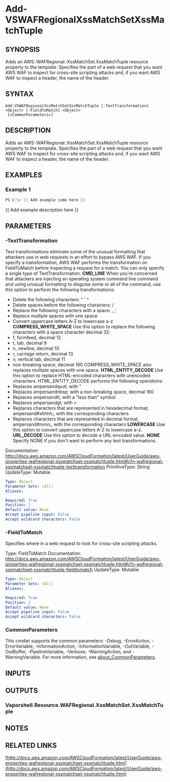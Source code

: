 # Add-VSWAFRegionalXssMatchSetXssMatchTuple

## SYNOPSIS
Adds an AWS::WAFRegional::XssMatchSet.XssMatchTuple resource property to the template.
Specifies the part of a web request that you want AWS WAF to inspect for cross-site scripting attacks and, if you want AWS WAF to inspect a header, the name of the header.

## SYNTAX

```
Add-VSWAFRegionalXssMatchSetXssMatchTuple [-TextTransformation] <Object> [-FieldToMatch] <Object>
 [<CommonParameters>]
```

## DESCRIPTION
Adds an AWS::WAFRegional::XssMatchSet.XssMatchTuple resource property to the template.
Specifies the part of a web request that you want AWS WAF to inspect for cross-site scripting attacks and, if you want AWS WAF to inspect a header, the name of the header.

## EXAMPLES

### Example 1
```powershell
PS C:\> {{ Add example code here }}
```

{{ Add example description here }}

## PARAMETERS

### -TextTransformation
Text transformations eliminate some of the unusual formatting that attackers use in web requests in an effort to bypass AWS WAF.
If you specify a transformation, AWS WAF performs the transformation on FieldToMatch before inspecting a request for a match.
You can only specify a single type of TextTransformation.
**CMD_LINE**
When you're concerned that attackers are injecting an operating system command line command and using unusual formatting to disguise some or all of the command, use this option to perform the following transformations:
+ Delete the following characters:  " ' ^
+ Delete spaces before the following characters: / 
+ Replace the following characters with a space: , ;
+ Replace multiple spaces with one space
+ Convert uppercase letters A-Z to lowercase a-z
**COMPRESS_WHITE_SPACE**
Use this option to replace the following characters with a space character decimal 32:
+ f, formfeed, decimal 12
+ t, tab, decimal 9
+ n, newline, decimal 10
+ r, carriage return, decimal 13
+ v, vertical tab, decimal 11
+ non-breaking space, decimal 160
COMPRESS_WHITE_SPACE also replaces multiple spaces with one space.
**HTML_ENTITY_DECODE**
Use this option to replace HTML-encoded characters with unencoded characters.
HTML_ENTITY_DECODE performs the following operations:
+ Replaces ampersandquot; with "
+ Replaces ampersandnbsp; with a non-breaking space, decimal 160
+ Replaces ampersandlt; with a "less than" symbol
+ Replaces ampersandgt; with \>
+ Replaces characters that are represented in hexadecimal format, ampersand#xhhhh;, with the corresponding characters
+ Replaces characters that are represented in decimal format, ampersand#nnnn;, with the corresponding characters
**LOWERCASE**
Use this option to convert uppercase letters A-Z to lowercase a-z.
**URL_DECODE**
Use this option to decode a URL-encoded value.
**NONE**
Specify NONE if you don't want to perform any text transformations.

Documentation: http://docs.aws.amazon.com/AWSCloudFormation/latest/UserGuide/aws-properties-wafregional-xssmatchset-xssmatchtuple.html#cfn-wafregional-xssmatchset-xssmatchtuple-texttransformation
PrimitiveType: String
UpdateType: Mutable

```yaml
Type: Object
Parameter Sets: (All)
Aliases:

Required: True
Position: 1
Default value: None
Accept pipeline input: False
Accept wildcard characters: False
```

### -FieldToMatch
Specifies where in a web request to look for cross-site scripting attacks.

Type: FieldToMatch
Documentation: http://docs.aws.amazon.com/AWSCloudFormation/latest/UserGuide/aws-properties-wafregional-xssmatchset-xssmatchtuple.html#cfn-wafregional-xssmatchset-xssmatchtuple-fieldtomatch
UpdateType: Mutable

```yaml
Type: Object
Parameter Sets: (All)
Aliases:

Required: True
Position: 2
Default value: None
Accept pipeline input: False
Accept wildcard characters: False
```

### CommonParameters
This cmdlet supports the common parameters: -Debug, -ErrorAction, -ErrorVariable, -InformationAction, -InformationVariable, -OutVariable, -OutBuffer, -PipelineVariable, -Verbose, -WarningAction, and -WarningVariable. For more information, see [about_CommonParameters](http://go.microsoft.com/fwlink/?LinkID=113216).

## INPUTS

## OUTPUTS

### Vaporshell.Resource.WAFRegional.XssMatchSet.XssMatchTuple
## NOTES

## RELATED LINKS

[http://docs.aws.amazon.com/AWSCloudFormation/latest/UserGuide/aws-properties-wafregional-xssmatchset-xssmatchtuple.html](http://docs.aws.amazon.com/AWSCloudFormation/latest/UserGuide/aws-properties-wafregional-xssmatchset-xssmatchtuple.html)

